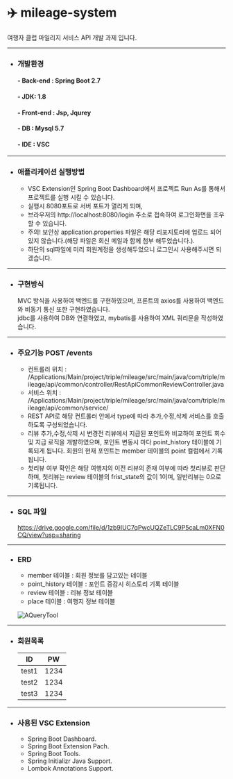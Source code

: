 # ✈️ mileage-system

여행자 클럽 마일리지 서비스 API 개발 과제 입니다.

------------
* ### 개발환경
  #### - Back-end : Spring Boot 2.7
  #### - JDK: 1.8 
  #### - Front-end : Jsp, Jqurey
  #### - DB : Mysql 5.7
  #### - IDE : VSC

------------
* ### 애플리케이션 실행방법
  - VSC Extension인 Spring Boot Dashboard에서 프로젝트 Run As를 통해서 프로젝트를 실행 시킬 수 있습니다.  
  - 실행시 8080포트로 서버 포트가 열리게 되며,
  - 브라우저의 http://localhost:8080/login 주소로 접속하여 로그인화면을 조우 할 수 있습니다.  
  - 주의! 보안상 application.properties 파일은 해당 리포지토리에 업로드 되어있지 않습니다.(해당 파일은 회신 메일과 함께 첨부 해두었습니다.).  
  - 하단의 sql파일에 미리 회원계정을 생성해두었으니 로그인시 사용해주시면 되겠습니다.
  
------------

* ### 구현방식
  MVC 방식을 사용하여 백엔드를 구현하였으며, 프론트의 axios를 사용하여 백엔드와 비동기 통신 또한 구현하였습니다.  
  jdbc를 사용하여 DB와 연결하였고, mybatis를 사용하여 XML 쿼리문을 작성하였습니다.
  
------------  

* ### 주요기능 POST /events
  - 컨트롤러 위치 : /Applications/Main/project/triple/mileage/src/main/java/com/triple/mileage/api/common/controller/RestApiCommonReviewController.java
  - 서비스 위치 : /Applications/Main/project/triple/mileage/src/main/java/com/triple/mileage/api/common/service/
  - REST API로 해당 컨트롤러 안에서 type에 따라 추가,수정,삭제 서비스를 호출하도록 구성되었습니다.
  - 리뷰 추가,수정,삭제 시 변경전 리뷰에서 지급된 포인트와 비교하여 포인트 회수 및 지급 로직을 개발하였으며, 포인트 변동시 마다 point_history 테이블에 기록되게 됩니다. 회원의 현재 포인트는 member 테이블의 point 컬럼에서 기록됩니다.
  - 첫리뷰 여부 확인은 해당 여행지의 이전 리뷰의 존재 여부에 따라 첫리뷰로 판단하며, 첫리뷰는 review 테이블의 frist_state의 값이 1이며, 일반리뷰는 0으로 기록됩니다.
  
------------
  
* ### SQL 파일
  https://drive.google.com/file/d/1zb9IUC7qPwcUQZeTLC9P5caLm0XFN0CQ/view?usp=sharing
------------

* ### ERD
  - member 테이블 : 회원 정보를 담고있는 테이블
  - point_history 테이블 : 포인트 증감시 히스토리 기록 테이블
  - review 테이블 : 리뷰 정보 테이블
  - place 테이블 : 여행지 정보 테이블

  ![AQueryTool](https://user-images.githubusercontent.com/57612338/175874226-f8c7eb18-5f99-43ce-970a-9c5fb8c7cc04.png)

------------

* ### 회원목록

  ID | PW
  ---|---
  test1 | 1234
  test2 | 1234
  test3 | 1234
  
------------

* ### 사용된 VSC Extension
  - Spring Boot Dashboard.  
  - Spring Boot Extension Pach.  
  - Spring Boot Tools.  
  - Spring Initializr Java Support.  
  - Lombok Annotations Support.  
